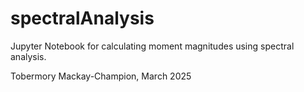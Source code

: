 # spectralAnalysis
Jupyter Notebook for calculating moment magnitudes using spectral analysis.

Tobermory Mackay-Champion, March 2025
